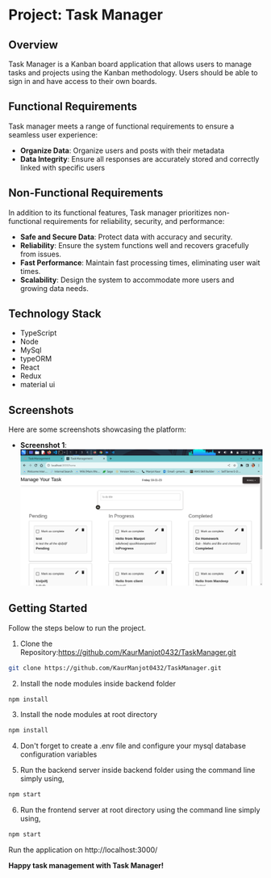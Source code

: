 # Project: Task Manager

## Overview

Task Manager is a Kanban board application that allows users to manage tasks and projects using the Kanban methodology. Users should be able to sign in and have access to their own boards.

## Functional Requirements

Task manager meets a range of functional requirements to ensure a seamless user experience:

- **Organize Data**: Organize users and posts with their metadata
- **Data Integrity**: Ensure all responses are accurately stored and correctly linked with specific users

## Non-Functional Requirements

In addition to its functional features, Task manager prioritizes non-functional requirements for reliability, security, and performance:

- **Safe and Secure Data**: Protect data with accuracy and security.
- **Reliability**: Ensure the system functions well and recovers gracefully from issues.
- **Fast Performance**: Maintain fast processing times, eliminating user wait times.
- **Scalability**: Design the system to accommodate more users and growing data needs.

## Technology Stack

- TypeScript
- Node
- MySql
- typeORM
- React
- Redux
- material ui

## Screenshots

Here are some screenshots showcasing the platform:

- **Screenshot 1**: 
![Alt text](/screenshots/ss1.png?raw=true "Optional Title")

## Getting Started

Follow the steps below to run the project.

1. Clone the Repository:https://github.com/KaurManjot0432/TaskManager.git

```bash
git clone https://github.com/KaurManjot0432/TaskManager.git
```

2. Install the node modules inside backend folder

```bash
npm install
```

3. Install the node modules at root directory

```bash
npm install
```
4. Don't forget to create a .env file and configure your mysql database configuration variables

5. Run the backend server inside backend folder using the command line simply using,

```bash
npm start
```

6. Run the frontend server at root directory using the command line simply using,

```bash
npm start
```

Run the application on http://localhost:3000/



**Happy task management with Task Manager!**
